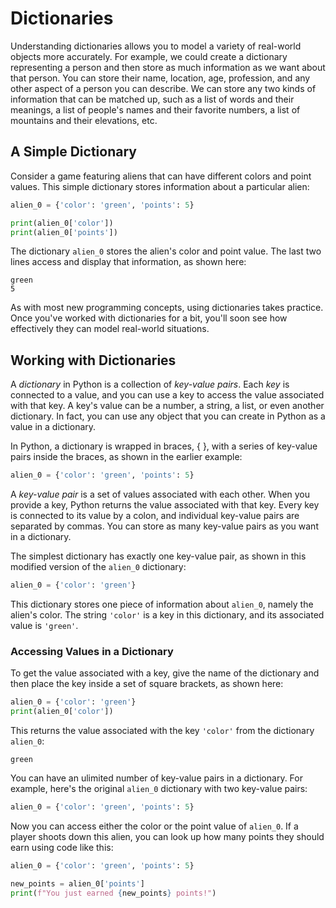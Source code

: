 # Dictionaries
Understanding dictionaries allows you to model a variety of real-world objects more accurately.  For example, we could create a dictionary representing a person and then store as much information as we want about that person.  You can store their name, location, age, profession, and any other aspect of a person you can describe.  We can store any two kinds of information that can be matched up, such as a list of words and their meanings, a list of people's names and their favorite numbers, a list of mountains and their elevations, etc.  

## A Simple Dictionary
Consider a game featuring aliens that can have different colors and point values.  This simple dictionary stores information about a particular alien:  
```py linenums="1"
alien_0 = {'color': 'green', 'points': 5}

print(alien_0['color'])
print(alien_0['points'])
```
The dictionary `alien_0` stores the alien's color and point value.  The last two lines access and display that information, as shown here:  
```
green
5
```
As with most new programming concepts, using dictionaries takes practice.  Once you've worked with dictionaries for a bit, you'll soon see how effectively they can model real-world situations.  

## Working with Dictionaries
A *dictionary* in Python is a collection of *key-value pairs*.  Each *key* is connected to a value, and you can use a key to access the value associated with that key.  A key's value can be a number, a string, a list, or even another dictionary.  In fact, you can use any object that you can create in Python as a value in a dictionary.  

In Python, a dictionary is wrapped in braces, { }, with a series of key-value pairs inside the braces, as shown in the earlier example:  
```py
alien_0 = {'color': 'green', 'points': 5}
```
A *key-value pair* is a set of values associated with each other.  When you provide a key, Python returns the value associated with that key.  Every key is connected to its value by a colon, and individual key-value pairs are separated by commas.  You can store as many key-value pairs as you want in a dictionary.  

The simplest dictionary has exactly one key-value pair, as shown in this modified version of the `alien_0` dictionary:  
```py
alien_0 = {'color': 'green'}
```
This dictionary stores one piece of information about `alien_0`, namely the alien's color.  The string `'color'` is a key in this dictionary, and its associated value is `'green'`.  

### Accessing Values in a Dictionary
To get the value associated with a key, give the name of the dictionary and then place the key inside a set of square brackets, as shown here:  
```py linenums="1"
alien_0 = {'color': 'green'}
print(alien_0['color'])
```
This returns the value associated with the key `'color'` from the dictionary `alien_0`:
```
green
```
You can have an ulimited number of key-value pairs in a dictionary.  For example, here's the original `alien_0` dictionary with two key-value pairs: 
```py
alien_0 = {'color': 'green', 'points': 5}
```
Now you can access either the color or the point value of `alien_0`.  If a player shoots down this alien, you can look up how many points they should earn using code like this:  
```py linenums="1"
alien_0 = {'color': 'green', 'points': 5}

new_points = alien_0['points']
print(f"You just earned {new_points} points!")
```